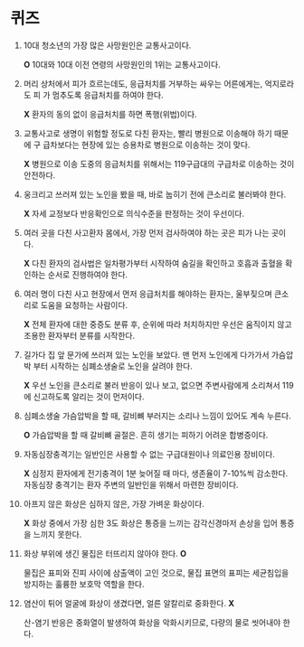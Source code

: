 퀴즈
====

1. 10대 청소년의 가장 많은 사망원인은 교통사고이다. 

    **O** 10대와 10대 이전 연령의 사망원인의 1위는 교통사고이다.

1. 머리 상처에서 피가 흐르는데도, 응급처치를 거부하는 싸우는 어른에게는, 억지로라도 피
가 멈추도록 응급처치를 하여야 한다. 

    **X** 환자의 동의 없이 응급처치를 하면 폭행(위법)이다.

1. 교통사고로 생명이 위험할 정도로 다친 환자는, 빨리 병원으로 이송해야 하기 때문에 구
급차보다는 현장에 있는 승용차로 병원으로 이송하는 것이 맞다. 

    **X** 병원으로 이송 도중의 응급처치를 위해서는 119구급대의 구급차로 이송하는 것이 안전하다.

1. 웅크리고 쓰러져 있는 노인을 봤을 때, 바로 눕히기 전에 큰소리로 불러봐야 한다.

    **X** 자세 교정보다 반응확인으로 의식수준을 판정하는 것이 우선이다.

1. 여러 곳을 다친 사고환자 몸에서, 가장 먼저 검사하여야 하는 곳은 피가 나는 곳이다.

    **X** 다친 환자의 검사법은 일차평가부터 시작하여 숨길을 확인하고 호흡과 출혈을 확인하는 순서로 진행하여야 한다.

1. 여러 명이 다친 사고 현장에서 먼저 응급처치를 해야하는 환자는, 울부짖으며 큰소리로 도움을 요청하는 사람이다.

    **X** 전체 환자에 대한 중증도 분류 후, 순위에 따라 처치하지만 우선은 움직이지 않고 조용한 환자부터 분류를 시작한다.

1. 길가다 집 앞 문가에 쓰러져 있는 노인을 보았다. 맨 먼저 노인에게 다가가서 가슴압박 부터 시작하는 심폐소생술로 노인을 살려야 한다. 

    **X** 우선 노인을 큰소리로 불러 반응이 있나 보고, 없으면 주변사람에게 소리쳐서 119에 신고하도록 알리는 것이 먼저이다.

1. 심폐소생술 가슴압박을 할 때, 갈비뼈 부러지는 소리나 느낌이 있어도 계속 누른다. 

    **O** 가슴압박을 할 때 갈비뼈 골절은. 흔히 생기는 피하기 어려운 합병증이다.

2. 자동심장충격기는 일반인은 사용할 수 없는 구급대원이나 의료인용 장비이다.  

    **X** 심정지 환자에게 전기충격이 1분 늦어질 때 마다, 생존율이 7-10%씩 감소한다. 자동심장 충격기는 환자 주변의 일반인을 위해서 마련한 장비이다.

3. 아프지 않은 화상은 심하지 않은, 가장 가벼운 화상이다. 

    **X** 화상 중에서 가장 심한 3도 화상은 통증을 느끼는 감각신경마저 손상을 입어 통증을 느끼지 못한다.

4. 화상 부위에 생긴 물집은 터뜨리지 않아야 한다. **O**

    물집은 표피와 진피 사이에 삼출액이 고인 것으로, 물집 표면의 표피는 세균침입을 방지하는 훌륭한 보호막 역할을 한다.

5. 염산이 튀어 얼굴에 화상이 생겼다면, 얼른 알칼리로 중화한다. **X**

    산-염기 반응은 중화열이 발생하여 화상을 악화시키므로, 다량의 물로 씻어내야 한다.